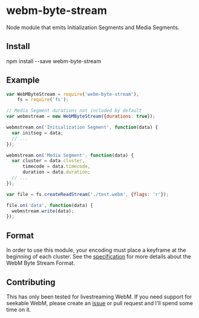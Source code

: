 # webm-byte-stream
Node module that emits Initialization Segments and Media Segments.

## Install

npm install --save webm-byte-stream

## Example

``` js
var WebMByteStream = require('webm-byte-stream'),
    fs = require('fs');

// Media Segment durations not included by default
var webmstream = new WebMByteStream({durations: true});

webmstream.on('Initialization Segment', function(data) {
  var initseg = data;
  // ...
});

webmstream.on('Media Segment', function(data) {
  var cluster = data.cluster,
      timecode = data.timecode,
      duration = data.duration;
  // ...
});

var file = fs.createReadStream('./test.webm', {flags: 'r'});

file.on('data', function(data) {
  webmstream.write(data);
});
```
## Format

In order to use this module, your encoding must place a keyframe at the beginning of each cluster. See the [specification](https://w3c.github.io/media-source/webm-byte-stream-format.html) for more details about the WebM Byte Stream Format.

## Contributing

This has only been tested for livestreaming WebM. If you need support for seekable WebM, please create an [issue](https://github.com/eadle/webm-byte-stream/issues) or pull request and I'll spend some time on it.
